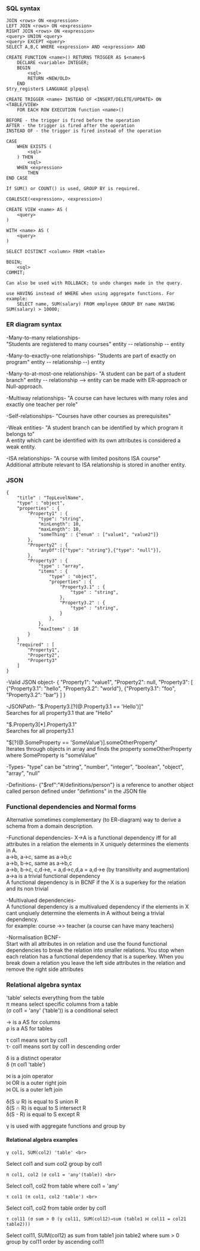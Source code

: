 ### SQL syntax
    JOIN <rows> ON <expression>
    LEFT JOIN <rows> ON <expression>
    RIGHT JOIN <rows> ON <expression>
    <query> UNION <query>
    <query> EXCEPT <query>
    SELECT A,B,C WHERE <expression> AND <expression> AND

    CREATE FUNCTION <name>() RETURNS TRIGGER AS $<name>$
        DECLARE <variable> INTEGER;
        BEGIN
            <sql>
            RETURN <NEW/OLD>
        END
    $try_register$ LANGUAGE plpqsql

    CREATE TRIGGER <name> INSTEAD OF <INSERT/DELETE/UPDATE> ON <TABLE/VIEW>
        FOR EACH ROW EXECUTION function <name>()

    BEFORE - the trigger is fired before the operation
    AFTER - the trigger is fired after the operation
    INSTEAD OF - the trigger is fired instead of the operation

    CASE
        WHEN EXISTS (
            <sql>
        ) THEN
            <sql>
        WHEN <expression>
            THEN
    END CASE

    If SUM() or COUNT() is used, GROUP BY is required.

    COALESCE(<expression>, <expression>)

    CREATE VIEW <name> AS (
        <query>
    )
    
    WITH <name> AS (
        <query>
    )

    SELECT DISTINCT <column> FROM <table>

    BEGIN;
        <sql>
    COMMIT;

    Can also be used with ROLLBACK; to undo changes made in the query.

    use HAVING instead of WHERE when using aggregate functions. For example:
        SELECT name, SUM(salary) FROM employee GROUP BY name HAVING SUM(salary) > 10000;

### ER diagram syntax

-Many-to-many relationships- <br>
"Students are registered to many courses"
    entity -- relationship -- entity

-Many-to-exactly-one relationships-
"Students are part of exactly on program"
    entity -- relationship --) entity

-Many-to-at-most-one relationships-
"A student can be part of a student branch"
    entity -- relationship --> entity
    can be made with ER-approach or Null-approach.

-Multiway relationships-
"A course can have lectures with many roles and exactly one teacher per role" <br>

-Self-relationships-
"Courses have other courses as prerequisites"

-Weak entities-
"A student branch can be identified by which program it belongs to" <br>
    A entity which cant be identified with its own attributes is considered a weak entity.

-ISA relationships-
"A course with limited positons ISA course" <br>
    Additional attribute relevant to ISA relationship is stored in another entity.

### JSON
    {
        "title" : "TopLevelName",
        "type" : "object",
        "properties" : {
            "Property1" : {
                "type": "string",
                "minLength": 10,
                "maxLength": 10,
                "someThing" : {"enum" : ["value1", "value2"]}
            },
            "Property2" : {
                "anyOf":[{"type": "string"},{"type": "null"}],
            },
            "Property3" : {
                "type" : "array",
                "items" : {
                    "type" : "object",
                    "properties" : {
                        "Property3.1" : {
                            "type" : "string",
                        },
                        "Property3.2" : {
                            "type" : "string",
                        }
                    },
                },
                "maxItems" : 10
            }
        }
        "required" : [
            "Property1",
            "Property2",
            "Property3"
        ]
    }

-Valid JSON object-
    {
        "Property1": "value1",
        "Property2": null,
        "Property3": [
            {"Property3.1": "hello", "Property3.2": "world"},
            {"Property3.1": "foo", "Property3.2": "bar"}
        ]
    }

-JSONPath-
"$.Property3.[?(@.Property3.1 == 'Hello')]" <br>
Searches for all property3.1 that are "Hello" <br>

"$.Property3[*].Property3.1" <br>
Searches for all property3.1 <br>

"$[?(@.SomeProperty == 'SomeValue')].someOtherProperty" <br>
Iterates through objects in array and finds the property someOtherProperty where SomeProperty is "someValue"<br>

-Types-
"type" can be "string", "number", "integer", "boolean", "object", "array", "null" <br>

-Definitions-
{"$ref":"#/definitions/person"} is a reference to another object called person defined under "defintions" in the JSON file<br>

### Functional dependencies and Normal forms
Alternative sometimes complementary (to ER-diagram) way to derive a schema from a domain description. <br>

-Functional dependencies-
X->A is a functional dependency iff for all attributes in a relation the elements in X uniquely determines the elements in A. <br>
a->b, a->c, same as a->b,c <br>
a->b, b->c, same as a->b,c <br>
a->b, b->c, c,d->e, = a,d->c,d,a = a,d->e (by transitivity and augmentation) <br>
a->a is a trivial functional dependency <br>
A functional dependency is in BCNF if the X is a superkey for the relation and its non trivial<br>

-Multivalued dependencies- <br>
A functional dependency is a multivalued dependency if the elements in X cant unqiuely determine the elements in A without being a trivial dependency. <br>
for example: course ->> teacher (a course can have many teachers) <br>

-Normalisation BCNF- <br>
Start with all attributes in on relation and use the found functional dependencies to break the relation into smaller relations. You stop when each relation has a functional dependency that is a superkey. When you break down a relation you leave the left side attributes in the relation and remove the right side attributes <br>

### Relational algebra syntax
'table' selects everything from the table <br>
π means select specific columns from a table <br>
(σ col1 = 'any' ('table')) is a conditional select <br>

→ is a AS for columns<br>
ρ is a AS for tables<br>

τ col1 means sort by col1 <br>
τ- col1 means sort by col1 in descending order <br>

δ is a distinct operator <br>
δ (π col1 'table') <br>

⨝ is a join operator <br>
⨝ OR is a outer right join <br>
⨝ OL is a outer left join <br>

δ(S ∪ R) is equal to S union R <br>
δ(S ∩ R) is equal to S intersect R <br>
δ(S - R) is equal to S except R <br>

γ is used with aggregate functions and group by <br>

#### Relational algebra examples
    γ col1, SUM(col2) 'table' <br>
Select col1 and sum col2 group by col1 <br>

    π col1, col2 (σ col1 = 'any'(table)) <br>
Select col1, col2 from table where col1 = 'any' <br>

    τ col1 (π col1, col2 'table') <br>
Select col1, col2 from table order by col1 <br>

    τ col11 (σ sum > 0 (γ col11, SUM(col12)→sum (table1 ⨝ col11 = col21 table2)))
Select col11, SUM(col12) as sum from table1 join table2 where sum > 0 group by col11 order by ascending col11 <br>